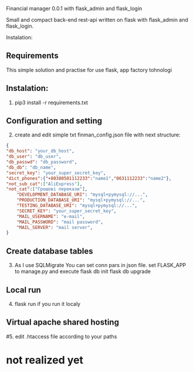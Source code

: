 Financial manager 0.0.1 with flask_admin and flask_login

Small and compact back-end rest-api written on flask with flask_admin and flask_login.  

Instalation:
## Requirements
This simple solution and practise for use flask, app factory tohnologi

## Instalation:

1. pip3 install -r requirements.txt

## Configuration and setting
2. create and edit simple txt finman_config.json file with next structure:

```json
{
"db_host": "your_db_host",
"db_user": "db_user",
"db_passwd": "db_password",
"db_db": "db_name",
"secret_key": "your_super_secret_key",
"dict_phones":{"+80380501112233":"name1","0631112233":"name2"},
"not_sub_cat":["AliExpress"],
"not_cat":["Грошові перекази"],
    "DEVELOPMENT_DATABASE_URI": "mysql+pymysql://...",
    "PRODUCTION_DATABASE_URI": "mysql+pymysql://...",
    "TESTING_DATABASE_URI": "mysql+pymysql://...",
    "SECRET_KEY": "your_super_secret_key",
    "MAIL_USERNAME": "e-mail",
    "MAIL_PASSWORD": "mail password",
    "MAIL_SERVER": "mail server",
}
```

## Create database tables
3. As I use SQLMigrate You can set conn pars in json file.
set FLASK_APP to manage.py and execute 
flask db init
flask db upgrade

## Local run
4. flask run if you run it localy

## Virtual apache shared hosting
#5. edit .htaccess file according to your paths
# not realized yet



